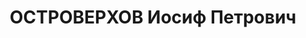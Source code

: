 ---
title: ОСТРОВЕРХОВ Иосиф Петрович
description: "Род. в 1898, Украина, Харьковская губ., с. Дергачи, украинец, обр.:\
  \ начальное, член ВКП(б) с 1925. Проживал: Украинская ССР, Харьковская обл., г.\
  \ Богодухов, Жовтнева, 18. Крановщик электро-паровых кранов, зав. РЗО Богодуховского\
  \ РИК \n  Арестован 25.10.1937. Обв. по ст. 54-8-11 (\"участник антисоветской троцкистской\
  \ организации\"). Приговор: выездная сессия ВК ВС СССР, 31.12.1937 – ВМН. Расстрелян\
  \ 31.12.1937. \n  Реабилитирован 21.03.1957"
---